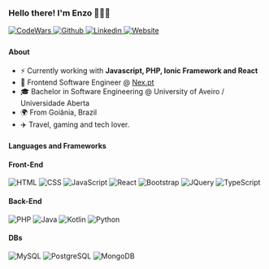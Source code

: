 ### Hello there! I'm Enzo 👩🏽‍💻

<a href="https://www.codewars.com/users/mrpsk1337" target="_blank">
<img src="https://img.shields.io/badge/Codewars-B1361E?style=for-the-badge&logo=Codewars&logoColor=white" alt="CodeWars" style="margin-bottom: 5px;" />
</a>

<a href="https://enzo-psk.github.io" target="_blank">
<img src="https://img.shields.io/badge/website-%2324292e.svg?&style=for-the-badge&logo=google-chrome&logoColor=white&color=C67F55" alt="Github" style="margin-bottom: 5px;" />
</a>


<a href="https://www.linkedin.com/in/enzo-borges-112843155/" target="_blank">
<img src="https://img.shields.io/badge/LinkedIn-0077B5?style=for-the-badge&logo=linkedin&logoColor=white" alt="Linkedin" style="margin-bottom: 5px;" />
</a>

<a href="https://github.com/Enzo-PsK" target="_blank">
<img src="https://img.shields.io/badge/GitHub-100000?style=for-the-badge&logo=github&logoColor=white" alt="Website" style="margin-bottom: 5px;" />
</a>

#### About

- ⚡️    Currently working with **Javascript, PHP, Ionic Framework and React**
- 💼    Frontend Software Engineer @ <a href="https://www.nex.pt" target="_blank">Nex.pt</a>
- 🎓    Bachelor in Software Engineering @ University of Aveiro / Universidade Aberta
- 🌍    From Goiânia, Brazil
- ✈️    Travel, gaming and tech lover.




#### Languages and Frameworks

#### Front-End
<div>
  <img src="https://img.shields.io/badge/HTML5-E34F26?style=for-the-badge&logo=html5&logoColor=white" alt="HTML" style="" />
  <img src="https://img.shields.io/badge/CSS3-1572B6?style=for-the-badge&logo=css3&logoColor=white" alt="CSS" style="" />
  <img src="https://img.shields.io/badge/JavaScript-F7DF1E?style=for-the-badge&logo=JavaScript&logoColor=white" alt="JavaScript" style="" />
  <img src="https://img.shields.io/badge/React-20232A?style=for-the-badge&logo=react&logoColor=61DAFB" alt="React" style="" />
  <img src="https://img.shields.io/badge/Bootstrap-563D7C?style=for-the-badge&logo=bootstrap&logoColor=white" alt="Bootstrap" style="" />
  <img src="https://img.shields.io/badge/jQuery-0769AD?style=for-the-badge&logo=jquery&logoColor=white" alt="JQuery" style="" />
  <img src="https://img.shields.io/badge/TypeScript-007ACC?style=for-the-badge&logo=typescript&logoColor=white" alt="TypeScript" style="" />
</div>

#### Back-End

<div>
   <img src="https://img.shields.io/badge/PHP-777BB4?style=for-the-badge&logo=php&logoColor=white"  alt="PHP" style="" />
   <img src="https://img.shields.io/badge/Java-ED8B00?style=for-the-badge&logo=openjdk&logoColor=white" alt="Java" style="" />
   <img src="https://img.shields.io/badge/Kotlin-0095D5?&style=for-the-badge&logo=kotlin&logoColor=white" alt="Kotlin" style="" />
   <img src="https://img.shields.io/badge/Python-14354C?style=for-the-badge&logo=python&logoColor=white" alt="Python" style="" />
   </div>
   
#### DBs

<div>
   <img src="https://img.shields.io/badge/MySQL-00000F?style=for-the-badge&logo=mysql&logoColor=white" alt="MySQL" style="" />
   <img src="https://img.shields.io/badge/PostgreSQL-316192?style=for-the-badge&logo=postgresql&logoColor=white" alt="PostgreSQL" style="" />
   <img src="https://img.shields.io/badge/MongoDB-4EA94B?style=for-the-badge&logo=mongodb&logoColor=white" alt="MongoDB" style="" />
   </div>
